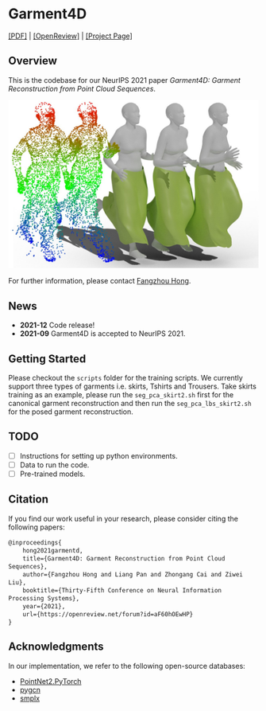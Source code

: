 # Garment4D
[[PDF]](https://papers.nips.cc/paper/2021/file/eb160de1de89d9058fcb0b968dbbbd68-Paper.pdf)  |  [[OpenReview]](https://openreview.net/forum?id=aF60hOEwHP)  |  [[Project Page]](https://hongfz16.github.io/projects/Garment4D.html)

## Overview
This is the codebase for our NeurIPS 2021 paper *Garment4D: Garment Reconstruction from Point Cloud Sequences*.

![teaser](./assets/cover.jpg)

For further information, please contact [Fangzhou Hong](mailto:fangzhouhong820@gmail.com).

## News
- **2021-12** Code release!
- **2021-09** Garment4D is accepted to NeurIPS 2021.

## Getting Started
Please checkout the `scripts` folder for the training scripts. We currently support three types of garments i.e. skirts, Tshirts and Trousers. Take skirts training as an example, please run the `seg_pca_skirt2.sh` first for the canonical garment reconstruction and then run the `seg_pca_lbs_skirt2.sh` for the posed garment reconstruction.

## TODO
- [ ] Instructions for setting up python environments.
- [ ] Data to run the code.
- [ ] Pre-trained models.

## Citation
If you find our work useful in your research, please consider citing the following papers:
```
@inproceedings{
    hong2021garmentd,
    title={Garment4D: Garment Reconstruction from Point Cloud Sequences},
    author={Fangzhou Hong and Liang Pan and Zhongang Cai and Ziwei Liu},
    booktitle={Thirty-Fifth Conference on Neural Information Processing Systems},
    year={2021},
    url={https://openreview.net/forum?id=aF60hOEwHP}
}
```

## Acknowledgments
In our implementation, we refer to the following open-source databases:
- [PointNet2.PyTorch](https://github.com/sshaoshuai/Pointnet2.PyTorch)
- [pygcn](https://github.com/tkipf/pygcn)
- [smplx](https://github.com/vchoutas/smplx)

